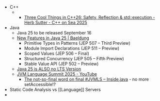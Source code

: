 - C++
	- * [Three Cool Things in C++26: Safety, Reflection & std::execution - Herb Sutter - C++ on Sea 2025](https://www.youtube.com/watch?v=kKbT0Vg3ISw)
- Java
	- Java 25 to be released September 16
	- [New Features in Java 25 | Baeldung](https://www.baeldung.com/java-25-features)
		- Primitive Types in Patterns (JEP 507 – Third Preview)
		- Module Import Declarations (JEP 511 – Preview)
		- Scoped Values (JEP 506 – Final)
		- Structured Concurrency (JEP 505 – Fifth Preview)
		- Stable Value API (JEP 502 – Preview)
	- [Java 25 is ALSO no LTS Version](https://inside.java/2025/07/03/newscast-94)
	- [JVM Language Summit 2025 - YouTube](https://www.youtube.com/playlist?list=PLX8CzqL3ArzUOgZpIX6GsoRhPbnij-sco)
		- [The not-so-final word on final #JVMLS – Inside.java](https://inside.java/2025/08/12/jvmls-final-to-immutable/) - no more setAccessible!?
- Static Code Analysis vs [[Language]] Servers
-